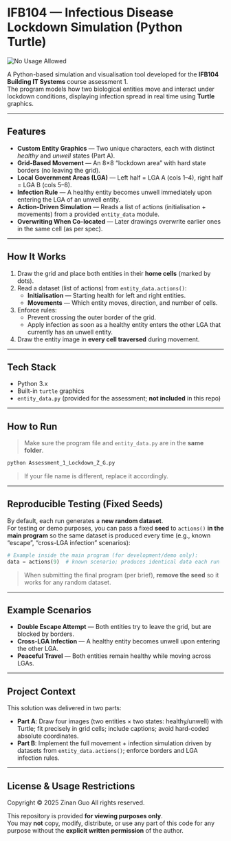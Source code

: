 # IFB104 — Infectious Disease Lockdown Simulation (Python Turtle)

![No Usage Allowed](https://img.shields.io/badge/Usage-No%20Usage%20Allowed-red)

A Python-based simulation and visualisation tool developed for the **IFB104 Building IT Systems** course assessment 1.  
The program models how two biological entities move and interact under lockdown conditions, displaying infection spread in real time using **Turtle** graphics.

---

## Features
- **Custom Entity Graphics** — Two unique characters, each with distinct *healthy* and *unwell* states (Part A).
- **Grid-Based Movement** — An 8×8 “lockdown area” with hard state borders (no leaving the grid).
- **Local Government Areas (LGA)** — Left half = LGA A (cols 1–4), right half = LGA B (cols 5–8).
- **Infection Rule** — A healthy entity becomes unwell immediately upon entering the LGA of an unwell entity.
- **Action-Driven Simulation** — Reads a list of actions (initialisation + movements) from a provided `entity_data` module.
- **Overwriting When Co-located** — Later drawings overwrite earlier ones in the same cell (as per spec).

---

## How It Works
1. Draw the grid and place both entities in their **home cells** (marked by dots).
2. Read a dataset (list of actions) from `entity_data.actions()`:
   - **Initialisation** — Starting health for left and right entities.
   - **Movements** — Which entity moves, direction, and number of cells.
3. Enforce rules:
   - Prevent crossing the outer border of the grid.
   - Apply infection as soon as a healthy entity enters the other LGA that currently has an unwell entity.
4. Draw the entity image in **every cell traversed** during movement.

---

## Tech Stack
- Python 3.x
- Built-in `turtle` graphics
- `entity_data.py` (provided for the assessment; **not included** in this repo)

---

## How to Run
> Make sure the program file and `entity_data.py` are in the **same folder**.

```bash
python Assessment_1_Lockdown_Z_G.py
```

> If your file name is different, replace it accordingly.

---

## Reproducible Testing (Fixed Seeds)
By default, each run generates a **new random dataset**.  
For testing or demo purposes, you can pass a fixed **seed** to `actions()` **in the main program** so the same dataset is produced every time (e.g., known “escape”, “cross-LGA infection” scenarios):

```python
# Example inside the main program (for development/demo only):
data = actions(9)  # known scenario; produces identical data each run
```

> When submitting the final program (per brief), **remove the seed** so it works for any random dataset.

---

## Example Scenarios
- **Double Escape Attempt** — Both entities try to leave the grid, but are blocked by borders.
- **Cross-LGA Infection** — A healthy entity becomes unwell upon entering the other LGA.
- **Peaceful Travel** — Both entities remain healthy while moving across LGAs.

---

## Project Context
This solution was delivered in two parts:
- **Part A**: Draw four images (two entities × two states: healthy/unwell) with Turtle; fit precisely in grid cells; include captions; avoid hard-coded absolute coordinates.
- **Part B**: Implement the full movement + infection simulation driven by datasets from `entity_data.actions()`; enforce borders and LGA infection rules.

---

## License & Usage Restrictions
Copyright © 2025 Zinan Guo 
All rights reserved.  

This repository is provided **for viewing purposes only**.  
You may **not** copy, modify, distribute, or use any part of this code for any purpose without the **explicit written permission** of the author.
